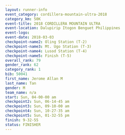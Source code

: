 ```yaml
---
layout: runner-info 
event_category: cordillera-mountain-ultra-2018 
category_km: 50K 
event-title: 2018 CORDILLERA MOUNTAIN ULTRA 
event-location: Dalupirip Itogon Benguet Philippines 
event-logo: 
event-date: 2018-03-03 
checkpoint-name2: Oling Station (T-2) 
checkpoint-name3: Mt. Ugo Station (T-3) 
checkpoint-name4: Lusod Station (T-4) 
checkpoint-name5: Finish (T-5) 
overall_rank: 79
gender_rank: 62
category_rank: 1
bib: 50041
first_name: Jerome Allan M
last_name: Tan
gender: M
team_name: n/a
start: Sun, 04-00-00 am
checkpoint2: Sun, 06-14-45 am
checkpoint3: Sun, 09-10-00 am
checkpoint4: Sun, 10-27-35 am
checkpoint5: Sun, 01-32-55 pm
finish: 9-32-55
status: FINISHER
---
```

